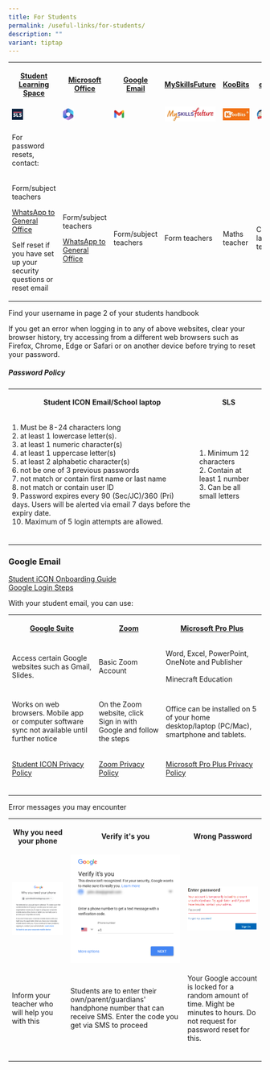 ```yaml
---
title: For Students
permalink: /useful-links/for-students/
description: ""
variant: tiptap
---
```

<table><tbody><tr><th rowspan="1" colspan="1"><p><a href="https://vle.learning.moe.edu.sg/login" rel="noopener noreferrer nofollow" target="_blank">Student Learning Space</a></p></th><th rowspan="1" colspan="1"><p><a href="https://www.office.com/" rel="noopener noreferrer nofollow" target="_blank">Microsoft Office</a></p></th><th rowspan="1" colspan="1"><p><a href="https://workspace.google.com/dashboard" rel="noopener noreferrer nofollow" target="_blank">Google Email</a></p></th><th rowspan="1" colspan="1"><p><a href="https://www.myskillsfuture.gov.sg/content/student/en/primary.html" rel="noopener noreferrer nofollow" target="_blank">MySkillsFuture</a></p></th><th rowspan="1" colspan="1"><p><a href="https://member.koobits.com/" rel="noopener noreferrer nofollow" target="_blank">KooBits</a></p></th><th rowspan="1" colspan="1"><p><a href="https://www.ezhishi.net/Contents/" rel="noopener noreferrer nofollow" target="_blank">eZhishi</a></p></th><th rowspan="1" colspan="1"><p><a href="https://schoolibrary.moe.edu.sg/cantonmentpri/cgi-bin/spydus.exe/MSGTRN/WPAC/HOME" rel="noopener noreferrer nofollow" target="_blank">Library Search</a></p></th></tr><tr><td rowspan="1" colspan="1"><div class="isomer-image-wrapper"><img style="width:25%" height="auto" width="100%" src="/images/SLS%20Icon.png"></div></td><td rowspan="1" colspan="1"><div class="isomer-image-wrapper"><img style="width:25%" height="auto" width="100%" src="/images/MS365.png"></div></td><td rowspan="1" colspan="1"><div class="isomer-image-wrapper"><img style="width:25%" height="auto" width="100%" src="/images/Gmail.jpg"></div></td><td rowspan="1" colspan="1"><div class="isomer-image-wrapper"><img style="width:100%" height="auto" width="100%" src="/images/Myskillsfuture.jpg"></div></td><td rowspan="1" colspan="1"><div class="isomer-image-wrapper"><img style="width:100%" height="auto" width="100%" src="/images/Koobits.jpg"></div></td><td rowspan="1" colspan="1"><div class="isomer-image-wrapper"><img style="width:100%" height="auto" width="100%" src="/images/Ezhishi.jpg"></div></td><td rowspan="1" colspan="1"><div class="isomer-image-wrapper"><img style="width:100%" height="auto" width="100%" src="/images/Spydus.jpg"></div></td></tr><tr><td rowspan="1" colspan="1"><p>For password resets, contact:</p></td><td rowspan="1" colspan="1"><p></p></td><td rowspan="1" colspan="1"><p></p></td><td rowspan="1" colspan="1"><p></p></td><td rowspan="1" colspan="1"><p></p></td><td rowspan="1" colspan="1"><p></p></td><td rowspan="1" colspan="1"><p></p></td></tr><tr><td rowspan="1" colspan="1"><p>Form/subject teachers</p><p><a href="http://wa.me/6565119555" rel="noopener noreferrer nofollow" target="_blank">WhatsApp to General Office </a></p><p>Self reset if you have set  up your security questions or reset email</p></td><td rowspan="1" colspan="1"><p>Form/subject teachers</p><p></p><p><a href="http://wa.me/6565119555" rel="noopener noreferrer nofollow" target="_blank">WhatsApp to General Office </a></p></td><td rowspan="1" colspan="1"><p>Form/subject teachers</p></td><td rowspan="1" colspan="1"><p>Form teachers</p></td><td rowspan="1" colspan="1"><p>Maths teacher</p></td><td rowspan="1" colspan="1"><p>Chinese language teachers</p></td><td rowspan="1" colspan="1"><p></p></td></tr></tbody></table><p>Find your username in page 2 of your students handbook</p><p>If you get an error when logging in to any of above websites, clear your browser history, try accessing from a different web browsers such as Firefox, Chrome, Edge or Safari or on another device before trying to reset your password.</p><h5>Password Policy</h5><table><tbody><tr><th rowspan="1" colspan="1"><p>Student ICON Email/School laptop</p></th><th rowspan="1" colspan="1"><p>SLS</p></th></tr><tr><td rowspan="1" colspan="1"><p>1. Must be 8-24 characters long<br>2. at least 1 lowercase letter(s). <br>3. at least 1 numeric character(s)<br>4. at least 1 uppercase letter(s)<br>5. at least 2 alphabetic character(s)<br>6. not be one of 3 previous passwords<br>7. not match or contain first name or last name<br>8. not match or contain user ID<br>9. Password expires every 90 (Sec/JC)/360 (Pri) days. Users will be alerted via email 7 days before the expiry date.<br>10. Maximum of 5 login attempts are allowed.</p></td><td rowspan="1" colspan="1"><p>1. Minimum 12 characters<br>2. Contain at least 1 number<br>3. Can be all small letters</p></td></tr><tr><td rowspan="1" colspan="1"><p></p></td><td rowspan="1" colspan="1"><p></p></td></tr></tbody></table><h3>Google Email</h3><p><a href="/files/Student%20iCON%20Onboarding%20Guide.pdf" rel="noopener noreferrer nofollow" target="_blank">Student iCON Onboarding Guide</a> <br><a href="/files/ICON%20Login.pdf" rel="noopener noreferrer nofollow" target="_blank">Google Login Steps</a><br></p><p>With your student email, you can use:</p><table><tbody><tr><th rowspan="1" colspan="1"><p><a href="https://workspace.google.com/dashboard" rel="noopener noreferrer nofollow" target="_blank">Google Suite</a></p></th><th rowspan="1" colspan="1"><p><a href="https://zoom.us/signin" rel="noopener noreferrer nofollow" target="_blank">Zoom</a></p></th><th rowspan="1" colspan="1"><p><a href="https://www.office.com/" rel="noopener noreferrer nofollow" target="_blank">Microsoft Pro Plus</a></p></th></tr><tr><td rowspan="1" colspan="1"><p>Access certain Google websites such as Gmail, Slides.</p></td><td rowspan="1" colspan="1"><p>Basic Zoom Account</p></td><td rowspan="1" colspan="1"><p>Word, Excel, PowerPoint, OneNote and Publisher <br><br>Minecraft Education</p></td></tr><tr><td rowspan="1" colspan="1"><p>Works on web browsers. Mobile app or computer software sync not available until further notice</p></td><td rowspan="1" colspan="1"><p>On the Zoom website, click Sign in with Google and follow the steps</p></td><td rowspan="1" colspan="1"><p>Office can be installed on 5 of your home desktop/laptop (PC/Mac), smartphone and tablets.</p></td></tr><tr><td rowspan="1" colspan="1"><p><a href="https://workspace.google.com/terms/education_terms_japan.html" rel="noopener noreferrer nofollow" target="_blank">Student ICON Privacy Policy</a></p></td><td rowspan="1" colspan="1"><p><a href="https://zoom.us/docs/en-us/schools-privacy-statement.html" rel="noopener noreferrer nofollow" target="_blank">Zoom Privacy Policy</a></p></td><td rowspan="1" colspan="1"><p><a href="https://portal.office.com/commerce/mosa.aspx" rel="noopener noreferrer nofollow" target="_blank">Microsoft Pro Plus Privacy Policy</a></p></td></tr><tr><td rowspan="1" colspan="1"><p></p></td><td rowspan="1" colspan="1"><p></p></td><td rowspan="1" colspan="1"><p></p></td></tr></tbody></table><p>Error messages you may encounter</p><table><tbody><tr><th rowspan="1" colspan="1"><p>Why you need your phone</p></th><th rowspan="1" colspan="1"><p>Verify it's you</p></th><th rowspan="1" colspan="1"><p>Wrong Password</p></th></tr><tr><td rowspan="1" colspan="1"><div class="isomer-image-wrapper"><img style="width: 100%" height="auto" width="100%" alt="" src="/images/Why%20you%20need%20your%20phone.png"></div></td><td rowspan="1" colspan="1"><div class="isomer-image-wrapper"><img style="width: 100%" height="auto" width="100%" alt="" src="/images/Verify%20its%20you.png"></div></td><td rowspan="1" colspan="1"><div class="isomer-image-wrapper"><img style="width: 100%" height="auto" width="100%" alt="" src="/images/Wrong%20Pasword.png"></div></td></tr><tr><td rowspan="1" colspan="1"><p>Inform your teacher who will help you with this</p></td><td rowspan="1" colspan="1"><p>Students are to enter their own/parent/guardians' handphone number that can receive SMS. Enter the code you get via SMS to proceed</p></td><td rowspan="1" colspan="1"><p>Your Google account is locked for a random amount of time. Might be minutes to hours. Do not request for password reset for this.</p></td></tr><tr><td rowspan="1" colspan="1"><p></p></td><td rowspan="1" colspan="1"><p></p></td><td rowspan="1" colspan="1"><p></p></td></tr></tbody></table><p></p>